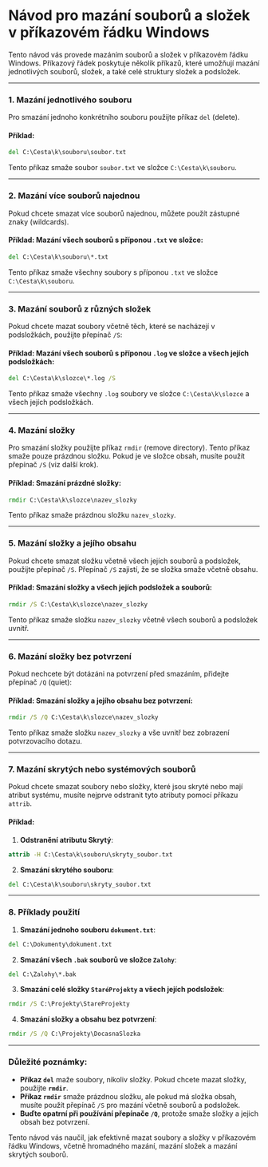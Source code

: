 # Návod pro mazání souborů a složek v příkazovém řádku Windows

Tento návod vás provede mazáním souborů a složek v příkazovém řádku Windows. Příkazový řádek poskytuje několik příkazů, které umožňují mazání jednotlivých souborů, složek, a také celé struktury složek a podsložek.

---

### 1. Mazání jednotlivého souboru

Pro smazání jednoho konkrétního souboru použijte příkaz `del` (delete).

#### Příklad:

```cmd
del C:\Cesta\k\souboru\soubor.txt
```

Tento příkaz smaže soubor `soubor.txt` ve složce `C:\Cesta\k\souboru`.

---

### 2. Mazání více souborů najednou

Pokud chcete smazat více souborů najednou, můžete použít zástupné znaky (wildcards).

#### Příklad: Mazání všech souborů s příponou `.txt` ve složce:

```cmd
del C:\Cesta\k\souboru\*.txt
```

Tento příkaz smaže všechny soubory s příponou `.txt` ve složce `C:\Cesta\k\souboru`.

---

### 3. Mazání souborů z různých složek

Pokud chcete mazat soubory včetně těch, které se nacházejí v podsložkách, použijte přepínač `/S`:

#### Příklad: Mazání všech souborů s příponou `.log` ve složce a všech jejích podsložkách:

```cmd
del C:\Cesta\k\slozce\*.log /S
```

Tento příkaz smaže všechny `.log` soubory ve složce `C:\Cesta\k\slozce` a všech jejích podsložkách.

---

### 4. Mazání složky

Pro smazání složky použijte příkaz `rmdir` (remove directory). Tento příkaz smaže pouze prázdnou složku. Pokud je ve složce obsah, musíte použít přepínač `/S` (viz další krok).

#### Příklad: Smazání prázdné složky:

```cmd
rmdir C:\Cesta\k\slozce\nazev_slozky
```

Tento příkaz smaže prázdnou složku `nazev_slozky`.

---

### 5. Mazání složky a jejího obsahu

Pokud chcete smazat složku včetně všech jejích souborů a podsložek, použijte přepínač `/S`. Přepínač `/S` zajistí, že se složka smaže včetně obsahu.

#### Příklad: Smazání složky a všech jejích podsložek a souborů:

```cmd
rmdir /S C:\Cesta\k\slozce\nazev_slozky
```

Tento příkaz smaže složku `nazev_slozky` včetně všech souborů a podsložek uvnitř.

---

### 6. Mazání složky bez potvrzení

Pokud nechcete být dotázáni na potvrzení před smazáním, přidejte přepínač `/Q` (quiet):

#### Příklad: Smazání složky a jejího obsahu bez potvrzení:

```cmd
rmdir /S /Q C:\Cesta\k\slozce\nazev_slozky
```

Tento příkaz smaže složku `nazev_slozky` a vše uvnitř bez zobrazení potvrzovacího dotazu.

---

### 7. Mazání skrytých nebo systémových souborů

Pokud chcete smazat soubory nebo složky, které jsou skryté nebo mají atribut systému, musíte nejprve odstranit tyto atributy pomocí příkazu `attrib`.

#### Příklad:

1. **Odstranění atributu Skrytý**:

```cmd
attrib -H C:\Cesta\k\souboru\skryty_soubor.txt
```

2. **Smazání skrytého souboru**:

```cmd
del C:\Cesta\k\souboru\skryty_soubor.txt
```

---

### 8. Příklady použití

1. **Smazání jednoho souboru `dokument.txt`**:

```cmd
del C:\Dokumenty\dokument.txt
```

2. **Smazání všech `.bak` souborů ve složce `Zalohy`**:

```cmd
del C:\Zalohy\*.bak
```

3. **Smazání celé složky `StaréProjekty` a všech jejích podsložek**:

```cmd
rmdir /S C:\Projekty\StareProjekty
```

4. **Smazání složky a obsahu bez potvrzení**:

```cmd
rmdir /S /Q C:\Projekty\DocasnaSlozka
```

---

### Důležité poznámky:

- **Příkaz `del`** maže soubory, nikoliv složky. Pokud chcete mazat složky, použijte **`rmdir`**.
- **Příkaz `rmdir`** smaže prázdnou složku, ale pokud má složka obsah, musíte použít přepínač `/S` pro mazání včetně souborů a podsložek.
- **Buďte opatrní při používání přepínače `/Q`**, protože smaže složky a jejich obsah bez potvrzení.

Tento návod vás naučil, jak efektivně mazat soubory a složky v příkazovém řádku Windows, včetně hromadného mazání, mazání složek a mazání skrytých souborů.